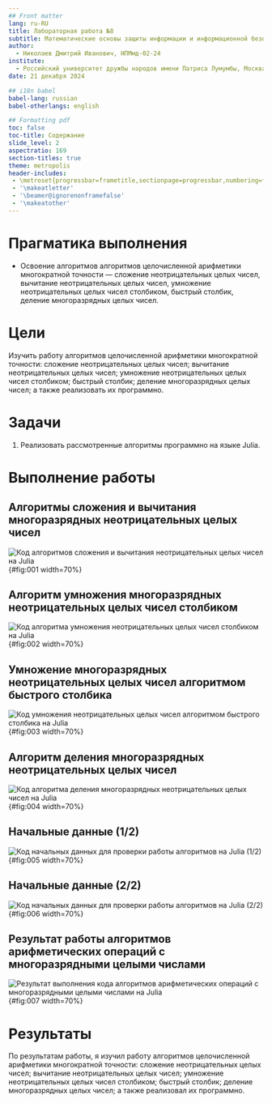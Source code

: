 ```yaml
---
## Front matter
lang: ru-RU
title: Лабораторная работа №8
subtitle: Математические основы защиты информации и информационной безопасности
author:
  - Николаев Дмитрий Иванович, НПМмд-02-24
institute:
  - Российский университет дружбы народов имени Патриса Лумумбы, Москва, Россия
date: 21 декабря 2024

## i18n babel
babel-lang: russian
babel-otherlangs: english

## Formatting pdf
toc: false
toc-title: Содержание
slide_level: 2
aspectratio: 169
section-titles: true
theme: metropolis
header-includes:
 - \metroset{progressbar=frametitle,sectionpage=progressbar,numbering=fraction}
 - '\makeatletter'
 - '\beamer@ignorenonframefalse'
 - '\makeatother'
---
```


# Прагматика выполнения

- Освоение алгоритмов алгоритмов целочисленной арифметики многократной точности — сложение неотрицательных целых чисел, вычитание неотрицательных целых чисел, умножение неотрицательных целых чисел столбиком, быстрый столбик, деление многоразрядных целых чисел.

# Цели

Изучить работу алгоритмов целочисленной арифметики многократной точности: сложение неотрицательных целых чисел; вычитание неотрицательных целых чисел; умножение неотрицательных целых чисел столбиком; быстрый столбик; деление многоразрядных целых чисел; а также реализовать их программно.

# Задачи

1. Реализовать рассмотренные алгоритмы программно на языке Julia.

# Выполнение работы

## Алгоритмы сложения и вычитания многоразрядных неотрицательных целых чисел

![Код алгоритмов сложения и вычитания неотрицательных целых чисел на Julia](image/1.png){#fig:001 width=70%}

## Алгоритм умножения многоразрядных неотрицательных целых чисел столбиком

![Код алгоритма умножения неотрицательных целых чисел столбиком на Julia](image/2.png){#fig:002 width=70%}

## Умножение многоразрядных неотрицательных целых чисел алгоритмом быстрого столбика

![Код умножения неотрицательных целых чисел алгоритмом быстрого столбика на Julia](image/3.png){#fig:003 width=70%}

## Алгоритм деления многоразрядных неотрицательных целых чисел

![Код алгоритма деления многоразрядных неотрицательных целых чисел на Julia](image/4.png){#fig:004 width=70%}

## Начальные данные (1/2)

![Код начальных данных для проверки работы алгоритмов на Julia (1/2)](image/5.png){#fig:005 width=70%}

## Начальные данные (2/2)

![Код начальных данных для проверки работы алгоритмов на Julia (2/2)](image/6.png){#fig:006 width=70%}

## Результат работы алгоритмов арифметических операций с многоразрядными целыми числами

![Результат выполнения кода алгоритмов арифметических операций с многоразрядными целыми числами на Julia](image/7.png){#fig:007 width=70%}

# Результаты

По результатам работы, я изучил работу алгоритмов целочисленной арифметики многократной точности: сложение неотрицательных целых чисел; вычитание неотрицательных целых чисел; умножение неотрицательных целых чисел столбиком; быстрый столбик; деление многоразрядных целых чисел; а также реализовал их программно.

